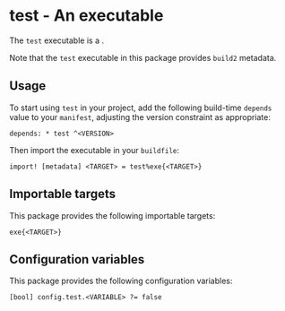 # test - An executable


The `test` executable is a <SUMMARY-OF-FUNCTIONALITY>.

Note that the `test` executable in this package provides `build2` metadata.


## Usage

To start using `test` in your project, add the following build-time
`depends` value to your `manifest`, adjusting the version constraint as
appropriate:

```
depends: * test ^<VERSION>
```

Then import the executable in your `buildfile`:

```
import! [metadata] <TARGET> = test%exe{<TARGET>}
```


## Importable targets

This package provides the following importable targets:

```
exe{<TARGET>}
```

<DESCRIPTION-OF-IMPORTABLE-TARGETS>


## Configuration variables

This package provides the following configuration variables:

```
[bool] config.test.<VARIABLE> ?= false
```

<DESCRIPTION-OF-CONFIG-VARIABLES>
